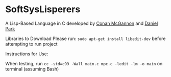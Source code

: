 # SoftSysLisperers

A Lisp-Based Language in C developed by [Conan McGannon](https://github.com/hyrtzhyro) and [Daniel Park](https://github.com/DanPark13)

Libraries to Download
Please run: `sudo apt-get install libedit-dev` before attempting to run project

Instructions for Use: 

When testing, run `cc -std=c99 -Wall main.c mpc.c -ledit -lm -o main` on terminal (assuming Bash)
